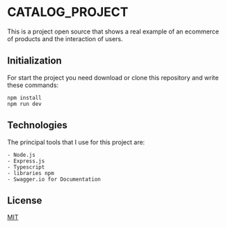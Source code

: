 # CATALOG_PROJECT
This is a project open source that shows a real example of an ecommerce of products and the interaction of users.

## Initialization
For start the project you need download or clone this repository and write these commands:
```
npm install
npm run dev
```

## Technologies
The principal tools that I use for this project are:

    - Node.js
    - Express.js
    - Typescript
    - libraries npm
    - Swagger.io for Documentation



## License
[MIT](https://choosealicense.com/licenses/mit/)